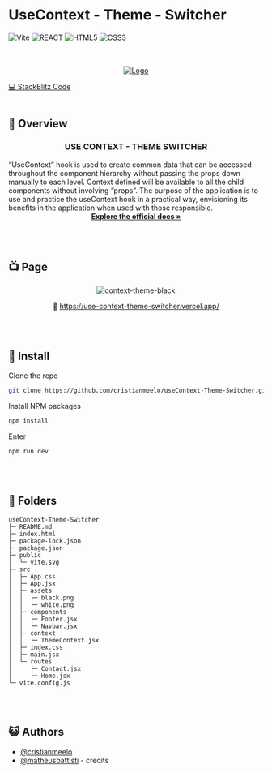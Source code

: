 # UseContext - Theme - Switcher

![Vite](https://img.shields.io/badge/vite-%23646CFF.svg?style=for-the-badge&logo=vite&logoColor=white)
![REACT](https://img.shields.io/badge/react-%2320232a.svg?style=for-the-badge&logo=react&logoColor=%2361DAFB)
![HTML5](https://img.shields.io/badge/html5-%23E34F26.svg?style=for-the-badge&logo=html5&logoColor=white)
![CSS3](https://img.shields.io/badge/css3-%231572B6.svg?style=for-the-badge&logo=css3&logoColor=white)
</div>
<br></br>


<div align="center">
  <a href="https://github.com/cristianmeelo/useContext-Theme-Switcher">
    <img src="https://edrodrigues.com.br/wp-content/uploads/2021/07/primeiros-passos-com-react-usecontext-hook-e-react-context.jpeg" alt="Logo" >
  </a>
  
</div>


<!-- [🖼️ Figma Design ](https://www.figma.com/file/myqP66iQwzjwjrIAJyyrip/BalleBot?node-id=0%3A1&t=xaxOj9U8380vQL7r-0) </br> -->
[💻 StackBlitz Code ](https://stackblitz.com/edit/node-uhagjy?file=index.html)
<br></br>

## 📜 Overview
<h3 align="center">USE CONTEXT - THEME SWITCHER</h3>
  “UseContext” hook is used to create common data that can be accessed throughout the component hierarchy without passing the props down manually to each level. Context defined will be available to all the child components without involving “props”.
  The purpose of the application is to use and practice the useContext hook in a practical way, envisioning its benefits in the application when used with those responsible. </br>
  <div align="center">
      <a  href="https://beta.reactjs.org/reference/react/useContext"><strong>Explore the official docs »</strong></a>
      <p>
  </div>

</p>

<br></br>

## 📺 Page
<div align="center">
  <img src="https://media.giphy.com/media/a242KmvLZJ4aVXgc1u/giphy.gif" alt="context-theme-black"></br>

🔗 https://use-context-theme-switcher.vercel.app/ 

</div>

<br></br>


## 💾 Install
Clone the repo
   ```sh
   git clone https://github.com/cristianmeelo/useContext-Theme-Switcher.git
   ```
Install NPM packages
   ```sh
   npm install
   ```
Enter
   ```sh
   npm run dev
   ```
<br></br>

## 📂 Folders

```
useContext-Theme-Switcher
├─ README.md
├─ index.html
├─ package-lock.json
├─ package.json
├─ public
│  └─ vite.svg
├─ src
│  ├─ App.css
│  ├─ App.jsx
│  ├─ assets
│  │  ├─ black.png
│  │  └─ white.png
│  ├─ components
│  │  ├─ Footer.jsx
│  │  └─ Navbar.jsx
│  ├─ context
│  │  └─ ThemeContext.jsx
│  ├─ index.css
│  ├─ main.jsx
│  └─ routes
│     ├─ Contact.jsx
│     └─ Home.jsx
└─ vite.config.js

```
<br></br>

## 😺 Authors

- [@cristianmeelo](https://cristianmeelo.github.io/)
- [@matheusbattisti](https://github.com/matheusbattisti) - credits


